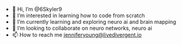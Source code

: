 - 👋 Hi, I’m @6Skyler9
- 👀 I’m interested in learning how to code from scratch 
- 🌱 I’m currently learning and exploring neuro ai and brain mapping 
- 💞️ I’m looking to collaborate on neuro networks, neuro ai 
- 📫 How to reach me jenniferyoung@livedivergent.io 

<!---
6Skyler9/6Skyler9 is a ✨ special ✨ repository because its `README.md` (this file) appears on your GitHub profile.
You can click the Preview link to take a look at your changes.
--->
